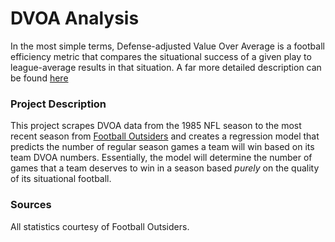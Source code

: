 # DVOA Analysis
In the most simple terms, Defense-adjusted Value Over Average is a football efficiency metric that compares the situational success of a given play to league-average results in that situation. A far more detailed description can be found [here](https://www.footballoutsiders.com/info/methods)

### Project Description
This project scrapes DVOA data from the 1985 NFL season to the most recent season from [Football Outsiders](https://www.footballoutsiders.com/stats/nfl/team-efficiency/2019) and creates a regression model that predicts the number of regular season games a team will win based on its team DVOA numbers. Essentially, the model will determine the number of games that a team deserves to win in a season based *purely* on the quality of its situational football. 

### Sources
All statistics courtesy of Football Outsiders.